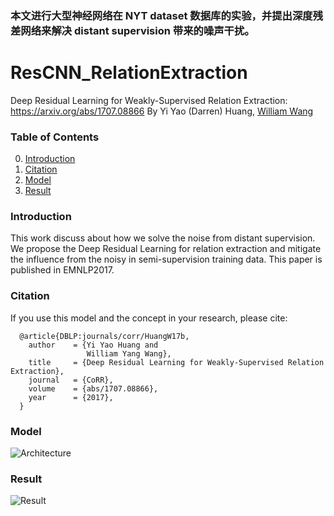 ### 本文进行大型神经网络在 NYT dataset 数据库的实验，并提出深度残差网络来解决 distant supervision 带来的噪声干扰。

# ResCNN_RelationExtraction
 Deep Residual Learning for Weakly-Supervised Relation Extraction: https://arxiv.org/abs/1707.08866
 By Yi Yao (Darren) Huang, [William Wang](https://www.cs.ucsb.edu/~william/)
 
### Table of Contents
0. [Introduction](#introduction)
0. [Citation](#citation)
0. [Model](#model)
0. [Result](#result)

### Introduction
This work discuss about how we solve the noise from distant supervision. 
We propose the Deep Residual Learning for relation extraction and mitigate the influence from the noisy in semi-supervision training data.
This paper is published in EMNLP2017.

### Citation
If you use this model and the concept in your research, please cite:

      @article{DBLP:journals/corr/HuangW17b,
        author    = {Yi Yao Huang and
                     William Yang Wang},
        title     = {Deep Residual Learning for Weakly-Supervised Relation Extraction},
        journal   = {CoRR},
        volume    = {abs/1707.08866},
        year      = {2017},
      }

### Model
![Architecture](https://user-images.githubusercontent.com/16465582/30602043-05f63dd6-9d96-11e7-9f2e-382e15a2b37a.png)


### Result
![Result](https://user-images.githubusercontent.com/16465582/30602544-6c3bd1a4-9d97-11e7-9f8f-807b436ede16.png)
